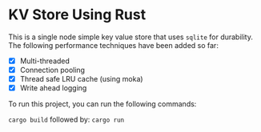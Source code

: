 # KV Store Using Rust

This is a single node simple key value store that uses `sqlite` for durability. The following performance techniques have been added so far:
- [x] Multi-threaded
- [x] Connection pooling
- [x] Thread safe LRU cache (using moka)
- [x] Write ahead logging

To run this project, you can run the following commands:

```cargo build```
followed by:
```cargo run```